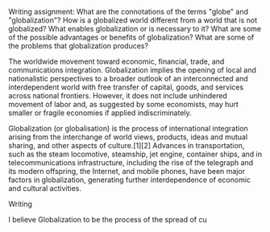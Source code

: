 Writing assignment: What are the connotations of the terms "globe" and "globalization"? How is a globalized world different from a world that is not globalized? What enables globalization or is necessary to it? What are some of the possible advantages or benefits of globalization? What are some of the problems that globalization produces?

The worldwide movement toward economic, financial, trade, and communications integration.
Globalization implies the opening of local and nationalistic perspectives to a broader outlook of an interconnected and interdependent world with free transfer of capital, goods, and services across national frontiers. However, it does not include unhindered movement of labor and, as suggested by some economists, may hurt smaller or fragile economies if applied indiscriminately.

Globalization (or globalisation) is the process of international integration arising from the interchange of world views, products, ideas and mutual sharing, and other aspects of culture.[1][2] Advances in transportation, such as the steam locomotive, steamship, jet engine, container ships, and in telecommunications infrastructure, including the rise of the telegraph and its modern offspring, the Internet, and mobile phones, have been major factors in globalization, generating further interdependence of economic and cultural activities.

Writing

I believe Globalization to be the process of the spread of cu
